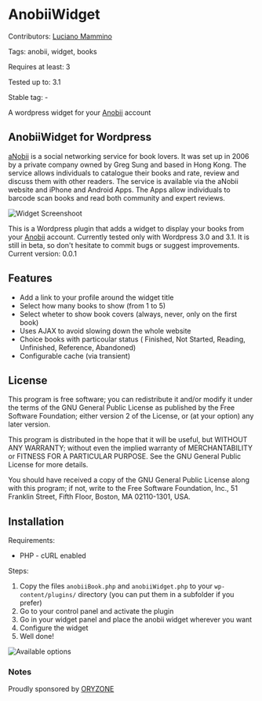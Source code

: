 # AnobiiWidget
Contributors: [Luciano Mammino](http://oryzone.com)

Tags: anobii, widget, books

Requires at least: 3

Tested up to: 3.1

Stable tag: -

A wordpress widget for your [Anobii](http://anobii.com) account

## AnobiiWidget for Wordpress

[aNobii](http://www.anobii.com) is a social networking service for book lovers. It was set up in 2006 by a private company owned by Greg Sung and based in Hong Kong.
The service allows individuals to catalogue their books and rate, review and discuss them with other readers. The service is available via the aNobii website and iPhone and Android Apps. The Apps allow individuals to barcode scan books and read both community and expert reviews.

![Widget Screenshoot](http://img593.imageshack.us/img593/3451/schermata20110306a03343.png "Widget Screenshoot")

This is a Wordpress plugin that adds a widget to display your books from your [Anobii](http://www.anobii.com) account.
Currently tested only with Wordpress 3.0 and 3.1. It is still in beta, so don't hesitate to commit bugs or suggest improvements.
Current version: 0.0.1

## Features

  * Add a link to your profile around the widget title
  * Select how many books to show (from 1 to 5)
  * Select wheter to show book covers (always, never, only on the first book)
  * Uses AJAX to avoid slowing down the whole website
  * Choice books with particoular status ( Finished, Not Started, Reading, Unfinished, Reference, Abandoned)
  * Configurable cache (via transient)

## License

This program is free software; you can redistribute it and/or
modify it under the terms of the GNU General Public License
as published by the Free Software Foundation; either version 2
of the License, or (at your option) any later version.

This program is distributed in the hope that it will be useful,
but WITHOUT ANY WARRANTY; without even the implied warranty of
MERCHANTABILITY or FITNESS FOR A PARTICULAR PURPOSE.  See the
GNU General Public License for more details.

You should have received a copy of the GNU General Public License
along with this program; if not, write to the Free Software
Foundation, Inc., 51 Franklin Street, Fifth Floor, Boston, MA  02110-1301, USA.

## Installation

Requirements:

  * PHP - cURL enabled

Steps:

  1. Copy the files `anobiiBook.php` and `anobiiWidget.php` to your `wp-content/plugins/` directory (you can put them in a subfolder if you prefer)
  2. Go to your control panel and activate the plugin
  3. Go in your widget panel and place the anobii widget wherever you want
  4. Configure the widget
  5. Well done!

![Available options](http://img850.imageshack.us/img850/3268/schermata20110306a11122.png "Available options")


### Notes
Proudly sponsored by [ORYZONE](http://oryzone.com)